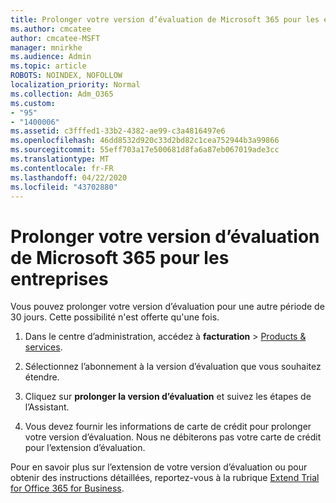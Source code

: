 ```yaml
---
title: Prolonger votre version d’évaluation de Microsoft 365 pour les entreprises
ms.author: cmcatee
author: cmcatee-MSFT
manager: mnirkhe
ms.audience: Admin
ms.topic: article
ROBOTS: NOINDEX, NOFOLLOW
localization_priority: Normal
ms.collection: Adm_O365
ms.custom:
- "95"
- "1400006"
ms.assetid: c3fffed1-33b2-4382-ae99-c3a4816497e6
ms.openlocfilehash: 46dd8532d920c33d2bd82c1cea752944b3a99866
ms.sourcegitcommit: 55eff703a17e500681d8fa6a87eb067019ade3cc
ms.translationtype: MT
ms.contentlocale: fr-FR
ms.lasthandoff: 04/22/2020
ms.locfileid: "43702880"
---
```

# <a name="extend-your-trial-for-microsoft-365-for-business"></a>Prolonger votre version d’évaluation de Microsoft 365 pour les entreprises

Vous pouvez prolonger votre version d’évaluation pour une autre période de 30 jours. Cette possibilité n'est offerte qu'une fois.
  
1. Dans le centre d’administration, accédez à **facturation** \> [Products & services](https://portal.office.com/adminportal/home#/subscriptions).

2. Sélectionnez l’abonnement à la version d’évaluation que vous souhaitez étendre.

3. Cliquez sur **prolonger la version d’évaluation** et suivez les étapes de l’Assistant.

4. Vous devez fournir les informations de carte de crédit pour prolonger votre version d’évaluation. Nous ne débiterons pas votre carte de crédit pour l’extension d’évaluation.

Pour en savoir plus sur l’extension de votre version d’évaluation ou pour obtenir des instructions détaillées, reportez-vous à la rubrique [Extend Trial for Office 365 for Business](https://docs.microsoft.com/microsoft-365/commerce/extend-your-trial).
